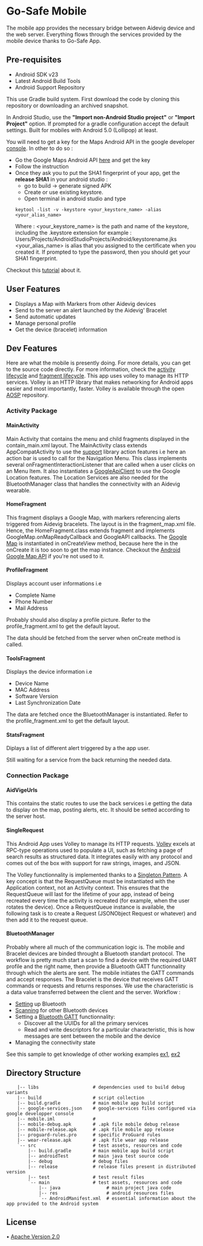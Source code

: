 # Go-Safe Mobile

The mobile app provides the necessary bridge between Aidevig device and the web server. Everything flows through the services provided by the mobile device thanks to Go-Safe App.

## Pre-requisites 

* Android SDK v23
* Latest Android Build Tools
* Android Support Repository

This use Gradle build system.
First download the code by cloning this repository or downloading an archived snapshot.

In Android Studio, use the **"Import non-Android Studio project"** or **"Import Project"** option. If prompted for a gradle configuration accept the default settings.
Built for mobiles with Android 5.0 (Lollipop) at least.

You will need to get a key for the Maps Android API in the google developer [console](https://console.developers.google.com).
In other to do so : 
* Go the Google Maps Android API [here](https://developers.google.com/maps/documentation/android-api/) and get the key
* Follow the instruction
* Once they ask you to put the SHA1 fingerprint of your app, get the **release SHA1** in your android studio : 
  * go to build -> generate signed APK
  * Create or use existing keystore.
  * Open terminal in android studio and type
  ````
  keytool -list -v -keystore <your_keystore_name> -alias <your_alias_name>
  ````
  Where : <your_keystore_name> is the path and name of the keystore, including the .keystore extension for example : Users/Projects/AndroidStudioProjects/Android/keystorename.jks
          <your_alias_name> is alias that you assigned to the certificate when you created it.
  If prompted to type the password, then you should get your SHA1 fingerprint.

Checkout this [tutorial](http://android-er.blogspot.in/2012/12/displaying-sha1-certificate-fingerprint.html) about it.


## User Features 

* Displays a Map with Markers from other Aidevig devices
* Send to the server an alert launched by the Aidevig' Bracelet 
* Send automatic updates
* Manage personal profile
* Get the device (bracelet) information

## Dev Features 

Here are what the mobile is presently doing. For more details, you can get to the source code directly.
For more information, check the [activity lifecycle](http://developer.android.com/reference/android/app/Activity.html) and [fragment lifecycle](http://developer.android.com/guide/components/fragments.html).
This app uses volley to manage its HTTP services. Volley is an HTTP library that makes networking for Android apps easier and most importantly, faster. Volley is available through the open [AOSP](https://android.googlesource.com/platform/frameworks/volley) repository.

### Activity Package 

#### MainActivity

Main Activity that contains the menu and child fragments displayed in the contain_main.xml layout.
The MainActivity class extends AppCompatActivity to use the [support](http://developer.android.com/tools/support-library/index.html) library action features i.e here an action bar is used to call for the Navigation Menu.
This class implements several onFragmentInteractionListener that are called when a user clicks on an Menu Item.
It also instantiates a [GoogleApiClient](https://developers.google.com/android/guides/api-client) to use the Google Location features. The Location Services are also needed for the BluetoothManager class that handles the connectivity with an Aidevig wearable.

#### HomeFragment

This fragment displays a Google Map, with markers referencing alerts triggered from Aidevig bracelets. The layout is in the fragment_map.xml file.
Hence, the HomeFragment.class extends fragment and implements GoogleMap.onMapReadyCallback and GoogleAPI callbacks.
The [Google Map](https://developers.google.com/android/reference/com/google/android/gms/maps/GoogleMap?hl=en) is instantiated in onCreateView method, because here the in the onCreate it is too soon to get the map instance.
Checkout the [Android Google Map API](https://developers.google.com/maps/documentation/android-api/) if you're not used to it.


#### ProfileFragment

Displays account user informations i.e 
* Complete Name
* Phone Number
* Mail Address

Probably should also display a profile picture.
Refer to the profile_fragment.xml to get the default layout.

The data should be fetched from the server when onCreate method is called.

#### ToolsFragment

Displays the device information i.e 

* Device Name
* MAC Address
* Software Version
* Last Synchronization Date

The data are fetched once the BluetoothManager is instantiated. 
Refer to the profile_fragment.xml to get the default layout.

#### StatsFragment

Diplays a list of different alert triggered by a the app user.

Still waiting for a service from the back returning the needed data.

### Connection Package 

#### AidVigeUrls

This contains the static routes to use the back services i.e getting the data to display on the map, posting alerts, etc.
It should be setted according to the server host.

#### SingleRequest

This Android App uses Volley to manage its HTTP requests. [Volley](http://developer.android.com/training/volley/index.html) excels at RPC-type operations used to populate a UI, such as fetching a page of search results as structured data. It integrates easily with any protocol and comes out of the box with support for raw strings, images, and JSON.

The Volley functionnality is implemented thanks to a [Singleton Pattern](http://developer.android.com/training/volley/requestqueue.html#singleton). A key concept is that the RequestQueue must be instantiated with the Application context, not an Activity context. This ensures that the RequestQueue will last for the lifetime of your app, instead of being recreated every time the activity is recreated (for example, when the user rotates the device). Once a RequestQueue instance is available, the following task is to create a Request (JSONObject Request or whatever) and then add it to the request queue.

#### BluetoothManager

Probably where all much of the communication logic is. The mobile and Bracelet devices are binded throught a Bluetooth standart protocol. 
The workflow is pretty much start a scan to find a device with the required UART profile and the right name, then provide a Bluetooth GATT functionnality through which the alerts are sent.
The mobile initiates the GATT commands and accept responses. The Bracelet is the device that receives GATT commands or requests and returns responses. We use the characteristic is a data value transferred between the client and the server. 
Workflow :

* [Setting](http://developer.android.com/guide/topics/connectivity/bluetooth.html#Permissions) up Bluetooth
* [Scanning](http://developer.android.com/guide/topics/connectivity/bluetooth.html#FindingDevices) for other Bluetooth devices
* Setting a [Bluetooth GATT](http://toastdroid.com/2014/09/22/android-bluetooth-low-energy-tutorial/) functionnality:
  * Discover all the UUIDs for all the primary services
  * Read and write descriptors for a particular characteristic, this is how messages are sent between the mobile and the device
* Managing the connectivity state

See this sample to get knowledge of other working examples [ex1](https://github.com/googlesamples/android-BluetoothLeGatt), [ex2](https://android.googlesource.com/platform/development/+/cefd49aae65dc85161d08419494071d74ffb982f/samples/BluetoothLeGatt/src/com/example/bluetooth/le/BluetoothLeService.java)

## Directory Structure

```
    |-- libs                    # dependencies used to build debug variants
    |-- build                   # script collection
    |-- build.gradle            # main mobile app build script
    |-- google-services.json    # google-services files configured via google developper console
    |-- mobile.iml              # 
    |-- mobile-debug.apk        # .apk file mobile debug release
    |-- mobile-release.apk      # .apk file mobile app release
    |-- proguard-rules.pro      # specific ProGuard rules
    |-- wear-release.apk        # .apk file wear app release
    `-- src                     # test assets, resources and code
        |-- build.gradle        # main mobile app build script
        |-- androidTest         # main java test source code
        |-- debug               # debug files
        |-- release             # release files present in distributed version
        |-- test                # test result files
        `-- main                # test assets, resources and code
            |-- java                 # main project java code
            |-- res                  # android resources files
            `-- AndroidManifest.xml  # essential information about the app provided to the Android system
```

## License

• [Apache Version 2.0](http://www.apache.org/licenses/LICENSE-2.0.html)

